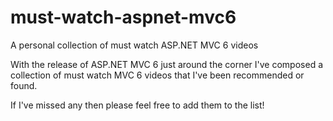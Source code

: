 # must-watch-aspnet-mvc6
A personal collection of must watch ASP.NET MVC 6 videos

With the release of ASP.NET MVC 6 just around the corner I've composed a collection of must watch MVC 6 videos that I've been recommended or found.

If I've missed any then please feel free to add them to the list!
